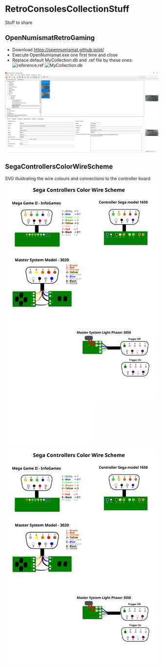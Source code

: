 # RetroConsolesCollectionStuff
Stuff to share

## OpenNumismatRetroGaming
* Download https://opennumismat.github.io/pt/ 
* Execute OpenNumismat.exe one first time and close 
* Replace default MyCollection.db and .ref file by these ones:
![reference.ref](./reference.ref)
![MyCollection.db](./MyCollection.db)
<img src="./OpenNumismatRetroGamingExample.jpg">


## SegaControllersColorWireScheme
SVG illustrating the wire colours and connections to the controller board
![Sega Controllers Color Wire Scheme](./SegaControllersColorWireScheme.svg)
![Sega Controllers Color Wire Scheme PDF](./SegaControllersColorWireScheme.pdf)
<img src="./SegaControllersColorWireScheme.svg">


